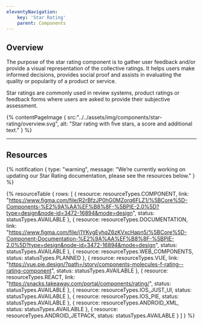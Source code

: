 ```yaml
---
eleventyNavigation:
    key: 'Star Rating'
    parent: Components
---
```


## Overview
The purpose of the star rating component is to gather user feedback and/or provide a visual representation of the collective ratings. It helps users make informed decisions, provides social proof and assists in evaluating the quality or popularity of a product or service.

Star ratings are commonly used in review systems, product ratings or feedback forms where users are asked to provide their subjective assessment.

{% contentPageImage {
    src:"../../assets/img/components/star-rating/overview.svg",
    alt: "Star rating with five stars, a score and additional text."
} %}

---

## Resources

{% notification {
  type: "warning",
  message: "We’re currently working on updating our Star Rating documentation, please see the resources below."
} %}

{% resourceTable {
    rows: [
        {
            resource: resourceTypes.COMPONENT,
            link: "https://www.figma.com/file/R2rBfzJP0hG0MZorq6FLZ1/%5BCore%5D-Components-%E2%9A%AA%EF%B8%8F-%5BPIE-2.0%5D?type=design&node-id=3472-16894&mode=design",
            status: statusTypes.AVAILABLE
        },
        {
            resource: resourceTypes.DOCUMENTATION,
            link: "https://www.figma.com/file/j1YKygEyhqZ6zKVxcHapn5/%5BCore%5D-Component-Documentation-%E2%9A%AA%EF%B8%8F-%5BPIE-2.0%5D?type=design&node-id=3472-16894&mode=design",
            status: statusTypes.AVAILABLE
        },
        {
            resource: resourceTypes.WEB_COMPONENTS,
            status: statusTypes.PLANNED
        },
        {
            resource: resourceTypes.VUE,
            link: "https://vue.pie.design/?path=/story/components-molecules-f-rating--rating-component",
            status: statusTypes.AVAILABLE
        },
        {
            resource: resourceTypes.REACT,
            link: "https://snacks.takeaway.com/portal/components/rating/",
            status: statusTypes.AVAILABLE
        },
        {
            resource: resourceTypes.IOS_JUST_UI,
            status: statusTypes.AVAILABLE
        },
        {
            resource: resourceTypes.IOS_PIE,
            status: statusTypes.AVAILABLE
        },
        {
            resource: resourceTypes.ANDROID_XML,
            status: statusTypes.AVAILABLE
        },
        {
            resource: resourceTypes.ANDROID_JETPACK,
            status: statusTypes.AVAILABLE
        }
    ]
} %}
